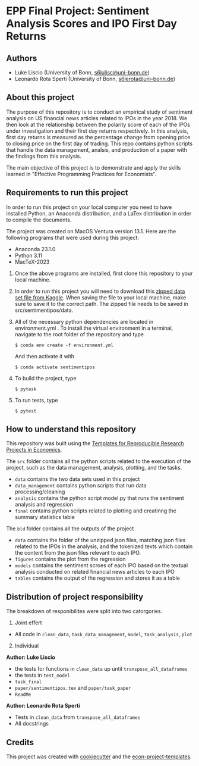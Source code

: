# EPP Final Project: Sentiment Analysis Scores and IPO First Day Returns

## Authors

- Luke Liscio (University of Bonn, s6lulisc@uni-bonn.de)
- Leonardo Rota Sperti (University of Bonn, s6lerota@uni-bonn.de)

## About this project

The purpose of this repository is to conduct an empirical study of sentiment analysis on
US financial news articles related to IPOs in the year 2018. We then look at the
relationship between the polarity score of each of the IPOs under investigation and
their first day returns respectively. In this analysis, first day returns is measured as
the percentage change from opening price to closing price on the first day of trading.
This repo contains python scripts that handle the data management, analsis, and
production of a paper with the findings from this analysis.

The main objective of this project is to demonstrate and apply the skills learned in
"Effective Programming Practices for Economists".

## Requirements to run this project

In order to run this project on your local computer you need to have installed Python,
an Anaconda distribution, and a LaTex distribution in order to compile the documents.

The project was created on MacOS Ventura version 13.1. Here are the following programs
that were used during this project:

- Anaconda 23.1.0
- Python 3.11
- MacTeX-2023

1. Once the above programs are installed, first clone this repository to your local
   machine.

1. In order to run this project you will need to download this
   [zipped data set file from Kaggle](https://www.kaggle.com/datasets/jeet2016/us-financial-news-articles).
   When saving the file to your local machine, make sure to save it to the correct path.
   The zipped file needs to be saved in src/sentimentipos/data.

1. All of the necessary python dependencies are located in environment.yml . To install
   the virtual environment in a terminal, navigate to the root folder of the repository
   and type

   ```console
   $ conda env create -f environment.yml
   ```

   And then activate it with

   ```console
   $ conda activate sentimentipos
   ```

1. To build the project, type

   ```console
   $ pytask
   ```

1. To run tests, type

   ```console
   $ pytest
   ```

## How to understand this repository

This repository was built using the
[Templates for Reproducible Research Projects in Economics](https://econ-project-templates.readthedocs.io/en/latest/index.html).

The `src` folder contains all the python scripts related to the execution of the
project, such as the data management, analysis, plotting, and the tasks.

- `data` contains the two data sets used in this project
- `data_management` contains python scripts that run data processing/cleaning
- `analysis` contains the python script model.py that runs the sentiment analysis and
  regression
- `final` contains python scripts related to plotting and creatinng the summary
  statistics table

The `bld` folder contains all the outputs of the project

- `data` contains the folder of the unzipped json files, matching json files related to
  the IPOs in the analysis, and the tokenized texts which contain the content from the
  json files relevant to each IPO.
- `figures` contains the plot from the regression
- `models` contains the sentiment scroes of each IPO based on the textual analysis
  conducted on related financial news articles to each IPO
- `tables` contains the output of the regression and stores it as a table

## Distribution of project responsibility

The breakdown of responibilites were split into two catorgories.

1. Joint effert

- All code in `clean_data`, `task_data_management`, `model`, `task_analysis`, `plot`

2. Individual

**Author: Luke Liscio**

- the tests for functions in `clean_data` up until `transpose_all_dataframes`
- the tests in `test_model`
- `task_final`
- `paper/sentimentipos.tex` and `paper/task_paper`
- `ReadMe`

**Author: Leonardo Rota Sperti**

- Tests in `clean_data` from `transpose_all_dataframes`
- All docstrings

## Credits

This project was created with [cookiecutter](https://github.com/audreyr/cookiecutter)
and the
[econ-project-templates](https://github.com/OpenSourceEconomics/econ-project-templates).

